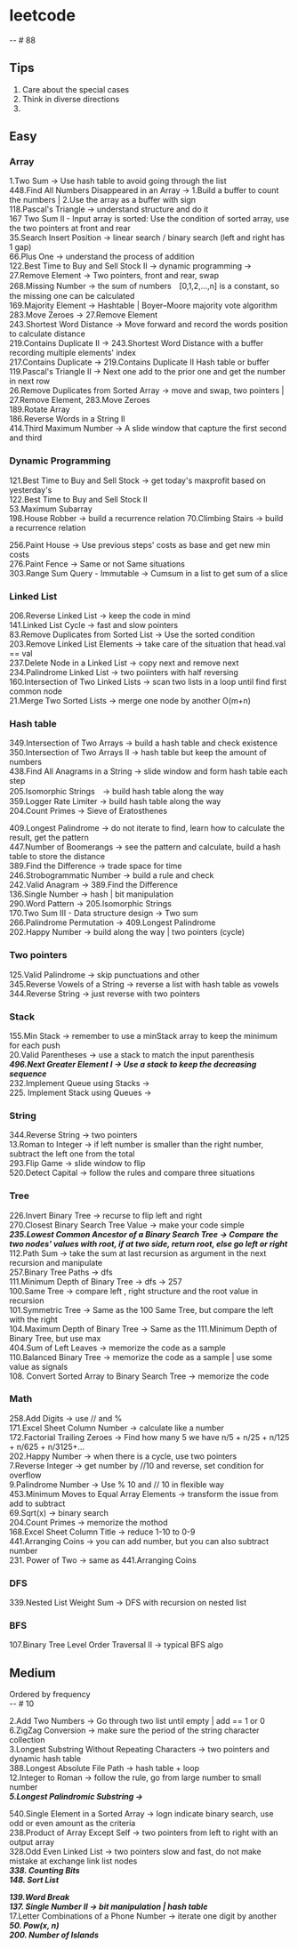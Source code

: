 # leetcode 
  -- # 88
  
## Tips
1. Care about the special cases<br>
2. Think in diverse directions<br>
3. <br>


## Easy
### Array
1.Two Sum -> Use hash table to avoid going through the list <br>
448.Find All Numbers Disappeared in an Array -> 1.Build a buffer to count the numbers | 2.Use the array as a buffer with sign <br>
118.Pascal's Triangle -> understand structure and do it<br>
167	Two Sum II - Input array is sorted: Use the condition of sorted array, use the two pointers at front and rear<br>
35.Search Insert Position -> linear search / binary search (left and right has 1 gap) <br>
66.Plus One -> understand the process of addition<br>
122.Best Time to Buy and Sell Stock II -> dynamic programming -> <br>
27.Remove Element -> Two pointers, front and rear, swap<br>
268.Missing Number -> the sum of numbers　[0,1,2,...,n] is a constant, so the missing one can be calculated<br>
169.Majority Element -> Hashtable | Boyer–Moore majority vote algorithm<br>
283.Move Zeroes -> 27.Remove Element<br>
243.Shortest Word Distance -> Move forward and record the words position to calculate distance<br>
219.Contains Duplicate II -> 243.Shortest Word Distance with a buffer recording multiple elements' index<br>
217.Contains Duplicate -> 219.Contains Duplicate II Hash table or buffer<br>
119.Pascal's Triangle II -> Next one add to the prior one and get the number in next row<br>
26.Remove Duplicates from Sorted Array -> move and swap, two pointers | 27.Remove Element, 283.Move Zeroes<br>
189.Rotate Array<br>
186.Reverse Words in a String II<br>
414.Third Maximum Number -> A slide window that capture the first second and third<br>

### Dynamic Programming
121.Best Time to Buy and Sell Stock -> get today's maxprofit based on yesterday's<br>
122.Best Time to Buy and Sell Stock II<br>
53.Maximum Subarray<br>
198.House Robber -> build a recurrence relation
70.Climbing Stairs -> build a recurrence relation <br>

256.Paint House -> Use previous steps' costs as base and get new min costs<br>
276.Paint Fence -> Same or not Same situations<br>
303.Range Sum Query - Immutable -> Cumsum in a list to get sum of a slice<br>

### Linked List
206.Reverse Linked List -> keep the code in mind<br>
141.Linked List Cycle -> fast and slow pointers<br>
83.Remove Duplicates from Sorted List -> Use the sorted condition <br>
203.Remove Linked List Elements -> take care of the situation that head.val == val<br>
237.Delete Node in a Linked List -> copy next and remove next<br>
234.Palindrome Linked List -> two poiinters with half reversing<br>
160.Intersection of Two Linked Lists -> scan two lists in a loop until find first common node<br>
21.Merge Two Sorted Lists -> merge one node by another O(m+n)<br>

### Hash table
349.Intersection of Two Arrays -> build a hash table and check existence<br>
350.Intersection of Two Arrays II -> hash table but keep the amount of numbers<br>
438.Find All Anagrams in a String -> slide window and form hash table each step<br>
205.Isomorphic Strings　-> build hash table along the way<br>
359.Logger Rate Limiter -> build hash table along the way<br>
204.Count Primes -> Sieve of Eratosthenes<br>


409.Longest Palindrome -> do not iterate to find, learn how to calculate the result, get the pattern<br>
447.Number of Boomerangs -> see the pattern and calculate, build a hash table to store the distance<br>
389.Find the Difference -> trade space for time<br>
246.Strobogrammatic Number -> build a rule and check<br>
242.Valid Anagram -> 389.Find the Difference<br>
136.Single Number -> hash | bit manipulation<br>
290.Word Pattern -> 205.Isomorphic Strings<br>
170.Two Sum III - Data structure design -> Two sum<br>
266.Palindrome Permutation -> 409.Longest Palindrome<br>
202.Happy Number -> build along the way | two pointers (cycle)<br>

### Two pointers
125.Valid Palindrome -> skip punctuations and other<br>
345.Reverse Vowels of a String -> reverse a list with hash table as vowels<br>
344.Reverse String -> just reverse with two pointers<br>

### Stack
155.Min Stack -> remember to use a minStack array to keep the minimum for each push<br>
20.Valid Parentheses -> use a stack to match the input parenthesis<br>
***496.Next Greater Element I -> Use a stack to keep the decreasing sequence***<br>
232.Implement Queue using Stacks -><br>
225. Implement Stack using Queues -><br>

### String
344.Reverse String -> two pointers<br>
13.Roman to Integer -> if left number is smaller than the right number, subtract the left one from the total<br>
293.Flip Game -> slide window to flip<br>
520.Detect Capital -> follow the rules and compare three situations<br>

### Tree
226.Invert Binary Tree -> recurse to flip left and right <br>
270.Closest Binary Search Tree Value -> make your code simple<br>
***235.Lowest Common Ancestor of a Binary Search Tree -> Compare the two nodes' values with root, if at two side, return root, else go left or right***<br>
112.Path Sum -> take the sum at last recursion as argument in the next recursion and manipulate<br>
257.Binary Tree Paths -> dfs<br>
111.Minimum Depth of Binary Tree -> dfs -> 257<br>
100.Same Tree -> compare left , right structure and the root value in recursion<br>
101.Symmetric Tree -> Same as the 100 Same Tree, but compare the left with the right<br>
104.Maximum Depth of Binary Tree -> Same as the 111.Minimum Depth of Binary Tree, but use max<br>
404.Sum of Left Leaves -> memorize the code as a sample<br>
110.Balanced Binary Tree -> memorize the code as a sample | use some value as signals<br>
108. Convert Sorted Array to Binary Search Tree -> memorize the code <br>

### Math
258.Add Digits -> use // and %<br>
171.Excel Sheet Column Number -> calculate like a number<br>
172.Factorial Trailing Zeroes -> Find how many 5 we have n/5 + n/25 + n/125 + n/625 + n/3125+...<br>
202.Happy Number -> when there is a cycle, use two pointers<br>
7.Reverse Integer -> get number by //10 and reverse, set condition for overflow<br>
9.Palindrome Number -> Use % 10 and // 10 in flexible way<br>
453.Minimum Moves to Equal Array Elements -> transform the issue from add to subtract<br>
69.Sqrt(x) -> binary search<br>
204.Count Primes -> memorize the mothod <br>
168.Excel Sheet Column Title -> reduce 1-10 to 0-9<br>
441.Arranging Coins -> you can add number, but you can also subtract number<br>
231. Power of Two -> same as 441.Arranging Coins<br>

### DFS
339.Nested List Weight Sum -> DFS with recursion on nested list<br>

### BFS
107.Binary Tree Level Order Traversal II -> typical BFS algo<br>



## Medium
Ordered by frequency<br>
-- # 10

2.Add Two Numbers -> Go through two list until empty | add == 1 or 0 <br>
6.ZigZag Conversion -> make sure the period of the string character collection<br>
3.Longest Substring Without Repeating Characters -> two pointers and dynamic hash table<br>
388.Longest Absolute File Path -> hash table + loop <br>
12.Integer to Roman -> follow the rule, go from large number to small number<br>
***5.Longest Palindromic Substring ->***

540.Single Element in a Sorted Array -> logn indicate binary search, use odd or even amount as the criteria<br>
238.Product of Array Except Self -> two pointers from left to right with an output array<br>
328.Odd Even Linked List -> two pointers slow and fast, do not make mistake at exchange link list nodes<br>
***338. Counting Bits***<br>
***148. Sort List***<br>

***139.Word Break***<br>
***137. Single Number II -> bit manipulation | hash table***<br>
17.Letter Combinations of a Phone Number -> iterate one digit by another<br>
***50. Pow(x, n)***<br>
***200. Number of Islands***<br>








  



